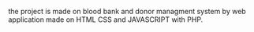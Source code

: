 the project is made on blood bank and donor managment system by web application made on HTML CSS and JAVASCRIPT with PHP. 
